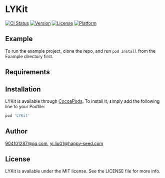 # LYKit

[![CI Status](https://img.shields.io/travis/904101287@qq.com/LYKit.svg?style=flat)](https://travis-ci.org/904101287@qq.com/LYKit)
[![Version](https://img.shields.io/cocoapods/v/LYKit.svg?style=flat)](https://cocoapods.org/pods/LYKit)
[![License](https://img.shields.io/cocoapods/l/LYKit.svg?style=flat)](https://cocoapods.org/pods/LYKit)
[![Platform](https://img.shields.io/cocoapods/p/LYKit.svg?style=flat)](https://cocoapods.org/pods/LYKit)

## Example

To run the example project, clone the repo, and run `pod install` from the Example directory first.

## Requirements

## Installation

LYKit is available through [CocoaPods](https://cocoapods.org). To install
it, simply add the following line to your Podfile:

```ruby
pod 'LYKit'
```

## Author

904101287@qq.com, yi.liu01@happy-seed.com

## License

LYKit is available under the MIT license. See the LICENSE file for more info.
